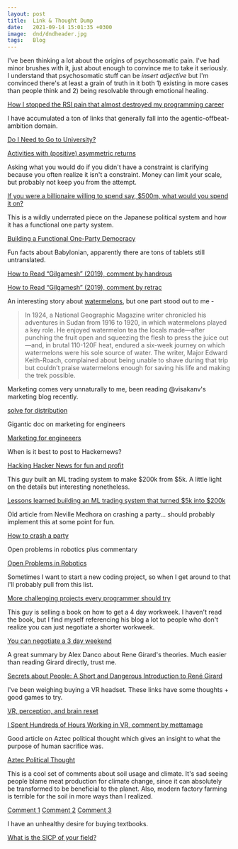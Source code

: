 ```yaml
---
layout: post
title:  Link & Thought Dump
date:   2021-09-14 15:01:35 +0300
image:  dnd/dndheader.jpg
tags:   Blog
---
```


I've been thinking a lot about the origins of psychosomatic pain. I've had minor brushes with it, just about enough to convince me to take it seriously. I understand that psychosomatic stuff can be *insert adjective* but I'm convinced there's at least a grain of truth in it both 1) existing in more cases than people think and 2) being resolvable through emotional healing.<br>

[How I stopped the RSI pain that almost destroyed my programming career](https://news.ycombinator.com/item?id=12986759)

I have accumulated a ton of links that generally fall into the agentic-offbeat-ambition domain.<br>

[Do I Need to Go to University?](http://colah.github.io/posts/2020-05-University/)<br>

[Activities with (positive) asymmetric returns](https://blog.tjcx.me/p/activities-with-positive-asymmetric?s=r)

Asking what you would do if you didn't have a constraint is clarifying because you often realize it isn't a constraint. Money can limit your scale, but probably not keep you from the attempt.<br>

[If you were a billionaire willing to spend say, $500m, what would you spend it on?](https://twitter.com/krishnanrohit/status/1449375978191564805?t=QDnnoYHNruSB5xss3q-G5g&s=19)

This is a wildly underrated piece on the Japanese political system and how it has a functional one party system. <br>

[Building a Functional One-Party Democracy](https://tsangchungshu.medium.com/building-a-functional-one-party-democracy-5cb40cf1720f)

Fun facts about Babylonian, apparently there are tons of tablets still untranslated. <br>

[How to Read “Gilgamesh” (2019), comment by handrous](https://news.ycombinator.com/item?id=29082729)<br>

[How to Read “Gilgamesh” (2019), comment by retrac](https://news.ycombinator.com/item?id=29083089)<br>

An interesting story about [watermelons](https://seasonal.substack.com/p/watermelons?s=r), but one part stood out to me - <br>

>In 1924, a National Geographic Magazine writer chronicled his adventures in Sudan from 1916 to 1920, in which watermelons played a key role. He enjoyed watermelon tea the locals made—after punching the fruit open and squeezing the flesh to press the juice out—and, in brutal 110-120F heat, endured a six-week journey on which watermelons were his sole source of water. The writer, Major Edward Keith-Roach, complained about being unable to shave during that trip but couldn’t praise watermelons enough for saving his life and making the trek possible. 

Marketing comes very unnaturally to me, been reading @visakanv's marketing blog recently.

[solve for distribution](http://visakanv.com/marketing/solve-for-distribution/)

Gigantic doc on marketing for engineers

[Marketing for engineeers](https://github.com/goabstract/Marketing-for-Engineers)

When is it best to post to Hackernews? 

[Hacking Hacker News for fun and profit](https://blog.arnica.io/hacking-hacker-news-for-fun-and-profit-part-1-41bd6a48a2c2)

This guy built an ML trading system to make $200k from $5k. A little light on the details but interesting nonetheless. 

[Lessons learned building an ML trading system that turned $5k into $200k](https://www.tradientblog.com/2019/11/lessons-learned-building-an-ml-trading-system-that-turned-5k-into-200k/)

Old article from Neville Medhora on crashing a party... should probably implement this at some point for fun. 

[How to crash a party](https://www.nevblog.com/how-to-crash-a-party/)

Open problems in robotics plus commentary

[Open Problems in Robotics](https://news.ycombinator.com/item?id=24207424)

Sometimes I want to start a new coding project, so when I get around to that I'll probably pull from this list. 

[More challenging projects every programmer should try](https://austinhenley.com/blog/morechallengingprojects.html)

This guy is selling a book on how to get a 4 day workweek. I haven't read the book, but I find myself referencing his blog a lot to people who don't realize you can just negotiate a shorter workweek.

[You can negotiate a 3 day weekend](https://codewithoutrules.com/3dayweekend/)

A great summary by Alex Danco about Rene Girard's theories. Much easier than reading Girard directly, trust me.

[Secrets about People: A Short and Dangerous Introduction to René Girard](https://alexdanco.com/2019/04/28/secrets-about-people-a-short-and-dangerous-introduction-to-rene-girard/comment-page-1/)

I've been weighing buying a VR headset. These links have some thoughts + good games to try.

[VR, perception, and brain reset](https://www.reddit.com/r/slatestarcodex/comments/ryu9kh/vr_perception_and_brain_reset/)

[I Spent Hundreds of Hours Working in VR, comment by mettamage](https://news.ycombinator.com/item?id=29992723)

Good article on Aztec political thought which gives an insight to what the purpose of human sacrifice was.

[Aztec Political Thought](http://abandonedfootnotes.blogspot.com/2013/11/aztec-political-thought.html)

This is a cool set of comments about soil usage and climate. It's sad seeing people blame meat production for climate change, since it can absolutely be transformed to be beneficial to the planet. Also, modern factory farming is terrible for the soil in more ways than I realized.

[Comment 1](https://www.reddit.com/r/collapse/comments/sjnyvo/vanishing_nutrients_its_a_hazard_of_climate/hvg3p77/)
[Comment 2](https://www.reddit.com/r/collapse/comments/sjnyvo/vanishing_nutrients_its_a_hazard_of_climate/hvh8sb8/)
[Comment 3](https://www.reddit.com/r/collapse/comments/sjnyvo/vanishing_nutrients_its_a_hazard_of_climate/hvj36lm/)

I have an unhealthy desire for buying textbooks.

[What is the SICP of your field?](https://www.reddit.com/r/TheMotte/comments/sex2d1/what_is_the_sicp_of_your_field/)

